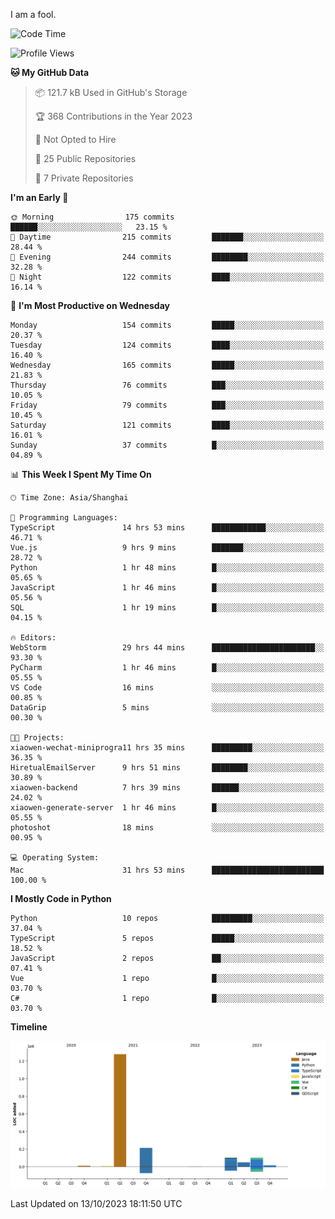 I am a fool.

<!--START_SECTION:waka-->
![Code Time](http://img.shields.io/badge/Code%20Time-777%20hrs%2053%20mins-blue)

![Profile Views](http://img.shields.io/badge/Profile%20Views-0-blue)

**🐱 My GitHub Data** 

> 📦 121.7 kB Used in GitHub's Storage 
 > 
> 🏆 368 Contributions in the Year 2023
 > 
> 🚫 Not Opted to Hire
 > 
> 📜 25 Public Repositories 
 > 
> 🔑 7 Private Repositories 
 > 
**I'm an Early 🐤** 

```text
🌞 Morning                175 commits         ██████░░░░░░░░░░░░░░░░░░░   23.15 % 
🌆 Daytime                215 commits         ███████░░░░░░░░░░░░░░░░░░   28.44 % 
🌃 Evening                244 commits         ████████░░░░░░░░░░░░░░░░░   32.28 % 
🌙 Night                  122 commits         ████░░░░░░░░░░░░░░░░░░░░░   16.14 % 
```
📅 **I'm Most Productive on Wednesday** 

```text
Monday                   154 commits         █████░░░░░░░░░░░░░░░░░░░░   20.37 % 
Tuesday                  124 commits         ████░░░░░░░░░░░░░░░░░░░░░   16.40 % 
Wednesday                165 commits         █████░░░░░░░░░░░░░░░░░░░░   21.83 % 
Thursday                 76 commits          ███░░░░░░░░░░░░░░░░░░░░░░   10.05 % 
Friday                   79 commits          ███░░░░░░░░░░░░░░░░░░░░░░   10.45 % 
Saturday                 121 commits         ████░░░░░░░░░░░░░░░░░░░░░   16.01 % 
Sunday                   37 commits          █░░░░░░░░░░░░░░░░░░░░░░░░   04.89 % 
```


📊 **This Week I Spent My Time On** 

```text
🕑︎ Time Zone: Asia/Shanghai

💬 Programming Languages: 
TypeScript               14 hrs 53 mins      ████████████░░░░░░░░░░░░░   46.71 % 
Vue.js                   9 hrs 9 mins        ███████░░░░░░░░░░░░░░░░░░   28.72 % 
Python                   1 hr 48 mins        █░░░░░░░░░░░░░░░░░░░░░░░░   05.65 % 
JavaScript               1 hr 46 mins        █░░░░░░░░░░░░░░░░░░░░░░░░   05.56 % 
SQL                      1 hr 19 mins        █░░░░░░░░░░░░░░░░░░░░░░░░   04.15 % 

🔥 Editors: 
WebStorm                 29 hrs 44 mins      ███████████████████████░░   93.30 % 
PyCharm                  1 hr 46 mins        █░░░░░░░░░░░░░░░░░░░░░░░░   05.55 % 
VS Code                  16 mins             ░░░░░░░░░░░░░░░░░░░░░░░░░   00.85 % 
DataGrip                 5 mins              ░░░░░░░░░░░░░░░░░░░░░░░░░   00.30 % 

🐱‍💻 Projects: 
xiaowen-wechat-miniprogra11 hrs 35 mins      █████████░░░░░░░░░░░░░░░░   36.35 % 
HiretualEmailServer      9 hrs 51 mins       ████████░░░░░░░░░░░░░░░░░   30.89 % 
xiaowen-backend          7 hrs 39 mins       ██████░░░░░░░░░░░░░░░░░░░   24.02 % 
xiaowen-generate-server  1 hr 46 mins        █░░░░░░░░░░░░░░░░░░░░░░░░   05.55 % 
photoshot                18 mins             ░░░░░░░░░░░░░░░░░░░░░░░░░   00.95 % 

💻 Operating System: 
Mac                      31 hrs 53 mins      █████████████████████████   100.00 % 
```

**I Mostly Code in Python** 

```text
Python                   10 repos            █████████░░░░░░░░░░░░░░░░   37.04 % 
TypeScript               5 repos             █████░░░░░░░░░░░░░░░░░░░░   18.52 % 
JavaScript               2 repos             ██░░░░░░░░░░░░░░░░░░░░░░░   07.41 % 
Vue                      1 repo              █░░░░░░░░░░░░░░░░░░░░░░░░   03.70 % 
C#                       1 repo              █░░░░░░░░░░░░░░░░░░░░░░░░   03.70 % 
```



**Timeline**

![Lines of Code chart](https://raw.githubusercontent.com/VeejaLiu/VeejaLiu/master/assets/bar_graph.png)


 Last Updated on 13/10/2023 18:11:50 UTC
<!--END_SECTION:waka-->
